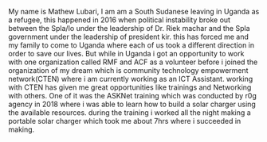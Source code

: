 
My name is Mathew Lubari, I am am a South Sudanese leaving in Uganda as a refugee, this happened in 2016 when political instability broke out between the Spla/Io under the leadership of Dr. Riek machar and the Spla government under the leadership of president kir. this has forced me and my family to come to Uganda where each of us took a different direction in order to save our lives. But while in Uganda i got an opportunity to work with one organization called RMF and ACF as a volunteer before i joined the organization of my dream which is community technology empowerment network(CTEN) where i am currently working as an ICT Assistant. working with CTEN has given me great opportunities like trainings and Networking with others. One of it was the ASKNet training which was conducted by r0g agency in 2018 where i was able to learn how to build a solar charger using the available resources. during the training i worked all the night making a portable solar charger which took me about 7hrs where i succeeded in making.
